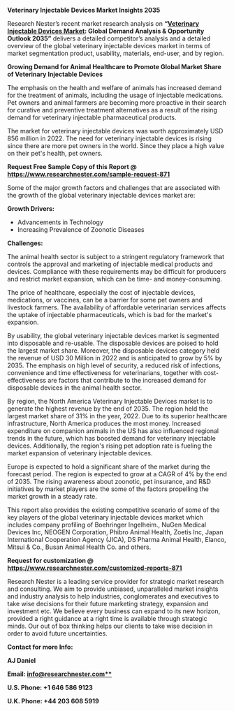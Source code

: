 ﻿**Veterinary Injectable Devices Market Insights 2035**

Research Nester’s recent market research analysis on **“[Veterinary Injectable Devices Market](https://www.researchnester.com/reports/veterinary-injectable-devices-market/871): Global Demand Analysis & Opportunity Outlook 2035”** delivers a detailed competitor’s analysis and a detailed overview of the global veterinary injectable devices market in terms of market segmentation product, usability, materials, end-user, and by region. 

**Growing Demand for Animal Healthcare to Promote Global Market Share of Veterinary Injectable Devices**

The emphasis on the health and welfare of animals has increased demand for the treatment of animals, including the usage of injectable medications. Pet owners and animal farmers are becoming more proactive in their search for curative and preventive treatment alternatives as a result of the rising demand for veterinary injectable pharmaceutical products.

The market for veterinary injectable devices was worth approximately USD 856 million in 2022. The need for veterinary injectable devices is rising since there are more pet owners in the world. Since they place a high value on their pet's health, pet owners.

**Request Free Sample Copy of this Report @ <https://www.researchnester.com/sample-request-871>** 

Some of the major growth factors and challenges that are associated with the growth of the global veterinary injectable devices market are:

**Growth Drivers:**

- Advancements in Technology
- Increasing Prevalence of Zoonotic Diseases

**Challenges:**

The animal health sector is subject to a stringent regulatory framework that controls the approval and marketing of injectable medical products and devices. Compliance with these requirements may be difficult for producers and restrict market expansion, which can be time- and money-consuming.

The price of healthcare, especially the cost of injectable devices, medications, or vaccines, can be a barrier for some pet owners and livestock farmers. The availability of affordable veterinarian services affects the uptake of injectable pharmaceuticals, which is bad for the market's expansion.

By usability, the global veterinary injectable devices market is segmented into disposable and re-usable. The disposable devices are poised to hold the largest market share. Moreover, the disposable devices category held the revenue of USD 30 Million in 2022 and is anticipated to grow by 5% by 2035. The emphasis on high level of security, a reduced risk of infections, convenience and time effectiveness for veterinarians, together with cost-effectiveness are factors that contribute to the increased demand for disposable devices in the animal health sector.

By region, the North America Veterinary Injectable Devices market is to generate the highest revenue by the end of 2035. The region held the largest market share of 31% in the year, 2022. Due to its superior healthcare infrastructure, North America produces the most money. Increased expenditure on companion animals in the US has also influenced regional trends in the future, which has boosted demand for veterinary injectable devices. Additionally, the region's rising pet adoption rate is fueling the market expansion of veterinary injectable devices. 

Europe is expected to hold a significant share of the market during the forecast period. The region is expected to grow at a CAGR of 4% by the end of 2035. The rising awareness about zoonotic, pet insurance, and R&D initiatives by market players are the some of the factors propelling the market growth in a steady rate.  

This report also provides the existing competitive scenario of some of the key players of the global veterinary injectable devices market which includes company profiling of Boehringer Ingelheim., NuGen Medical Devices Inc, NEOGEN Corporation, Phibro Animal Health, Zoetis Inc, Japan International Cooperation Agency (JICA), DS Pharma Animal Health, Elanco, Mitsui & Co., Busan Animal Health Co. and others.

**Request for customization @ <https://www.researchnester.com/customized-reports-871>**  

Research Nester is a leading service provider for strategic market research and consulting. We aim to provide unbiased, unparalleled market insights and industry analysis to help industries, conglomerates and executives to take wise decisions for their future marketing strategy, expansion and investment etc. We believe every business can expand to its new horizon, provided a right guidance at a right time is available through strategic minds. Our out of box thinking helps our clients to take wise decision in order to avoid future uncertainties.

**Contact for more Info:**

**AJ Daniel**

**Email: [info@researchnester.com**](mailto:info@researchnester.com)**

**U.S. Phone: +1 646 586 9123** 

**U.K. Phone: +44 203 608 5919**
